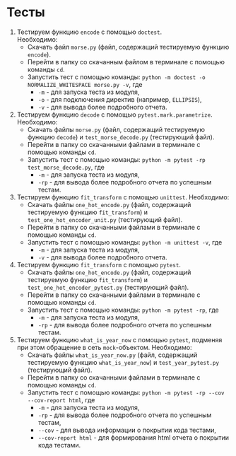 # Тесты
1. Тестируем функцию `encode` с помощью `doctest`.  
Необходимо:
    - Скачать файл `morse.py` (файл, содержащий тестируемую функцию `encode`).  
    - Перейти в папку со скачанным файлом в терминале с помощью команды `cd`.
    - Запустить тест с помощью команды: `python -m doctest -o NORMALIZE_WHITESPACE morse.py -v`, где
        - `-m` - для запуска теста из модуля,
        - `-o` - для подключения директив (например, `ELLIPSIS`),
        - `-v` - для вывода более подробного отчета.
2. Тестируем функцию `decode` с помощью `pytest.mark.parametrize`.  
Необходимо:
    - Скачать файлы `morse.py` (файл, содержащий тестируемую функцию `decode`) и `test_morse_decode.py` (тестирующий файл).
    - Перейти в папку со скачанными файлами в терминале с помощью команды `cd`.
    - Запустить тест с помощью команды:  `python -m pytest -rp test_morse_decode.py`, где
        - `-m` - для запуска теста из модуля,
        - `-rp` -  для вывода более подробного отчета по успешным тестам.
3. Тестируем функцию `fit_transform` с помощью `unittest`.
Необходимо:
    - Скачать файлы `one_hot_encode.py` (файл, содержащий тестируемую функцию `fit_transform`) и `test_one_hot_encoder_unit.py` (тестирующий файл).
    - Перейти в папку со скачанными файлами в терминале с помощью команды `cd`.
    - Запустить тест с помощью команды: `python -m unittest -v`, где
        - `-m` - для запуска теста из модуля,
        - `-v` - для вывода более подробного отчета. 
5. Тестируем функцию `fit_transform` с помощью `pytest`.
    - Скачать файлы `one_hot_encode.py` (файл, содержащий тестируемую функцию `fit_transform`) и `test_one_hot_encoder_pytest.py` (тестирующий файл).
    - Перейти в папку со скачанными файлами в терминале с помощью команды `cd`.
    - Запустить тест с помощью команды: `python -m pytest -rp`, где
        - `-m` - для запуска теста из модуля,
        - `-rp` -  для вывода более подробного отчета по успешным тестам.
7. Тестируем функцию `what_is_year_now` с помощью `pytest`, подменяя при этом обращение в сеть `mock`-объектом.
Необходимо:  
    - Скачать файлы `what_is_year_now.py` (файл, содержащий тестируемую функцию `what_is_year_now`) и `test_year_pytest.py` (тестирующий файл).
    - Перейти в папку со скачанными файлами в терминале с помощью команды `cd`.
    - Запустить тест с помощью команды: `python -m pytest -rp --cov --cov-report html`, где
        - `-m` - для запуска теста из модуля,
        - `-rp` -  для вывода более подробного отчета по успешным тестам,
        - `--cov` - для вывода информации о покрытии кода тестами,
        - `--cov-report html` - для формирования html отчета о покрытии кода тестами.


